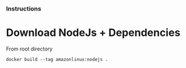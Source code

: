 ### Instructions

# Download NodeJs + Dependencies

From root directory

```
docker build --tag amazonlinux:nodejs .
```

